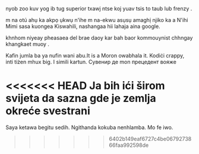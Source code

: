 nyob zoo kuv yog ib tug superior txawj ntse koj yuav tsis to taub lub frenzy .

m na otú ahụ ka akpọ ụkwụ n'ihe m na-ekwu asụsụ amaghị njiko ka a N'ihi 
Mimi sasa kuongea Kiswahili, nashangaa hii lahaja aina google.

khnhom niyeay  pheasaea del brae  daoy kar bah baor kommouynist chhngay khangkaet  muoy .

Kafin jumla ba ya nufin wani abu.It is a Moron owabhala it.
Kodiċi crappy, inti tiżen mhux big. I simili kartun.
Сувенир де mon прецедент вояже

<<<<<<< HEAD
Ja bih ići širom svijeta da sazna gde je zemlja okreće svestrani
=======
Saya ketawa begitu sedih.
Ngithanda kokuba nenhlamba.
Mo fe iwo. 
>>>>>>> 6402b149eaf6727c4be0679273866faa992598de
